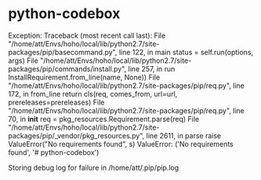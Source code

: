 # python-codebox
Exception:
Traceback (most recent call last):
  File "/home/att/Envs/hoho/local/lib/python2.7/site-packages/pip/basecommand.py", line 122, in main
    status = self.run(options, args)
  File "/home/att/Envs/hoho/local/lib/python2.7/site-packages/pip/commands/install.py", line 257, in run
    InstallRequirement.from_line(name, None))
  File "/home/att/Envs/hoho/local/lib/python2.7/site-packages/pip/req.py", line 172, in from_line
    return cls(req, comes_from, url=url, prereleases=prereleases)
  File "/home/att/Envs/hoho/local/lib/python2.7/site-packages/pip/req.py", line 70, in __init__
    req = pkg_resources.Requirement.parse(req)
  File "/home/att/Envs/hoho/local/lib/python2.7/site-packages/pip/_vendor/pkg_resources.py", line 2611, in parse
    raise ValueError("No requirements found", s)
ValueError: ('No requirements found', '# python-codebox')

Storing debug log for failure in /home/att/.pip/pip.log
